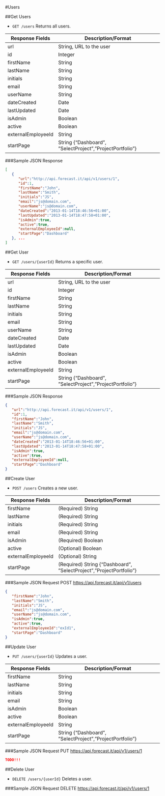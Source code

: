 #Users

##Get Users

* `GET /users` Returns all users.

|Response Fields | Description/Format|
|------------ | -------------|
|url | String, URL to the user|
|id | Integer|
|firstName | String|
|lastName | String|
|initials | String|
|email | String|
|userName | String|
|dateCreated | Date| 
|lastUpdated | Date|
|isAdmin | Boolean|
|active | Boolean|
|externalEmployeeId | String|
|startPage | String {“Dashboard”, ”SelectProject”,”ProjectPortfolio”}|

###Sample JSON Response
```json
[
   {
      "url":"http://api.forecast.it/api/v1/users/1",
      "id":1,
      "firstName":"John",
      "lastName":"Smith",
      "initials":"JS",
      "email":"js@domain.com",
      "userName":"js@domain.com",
      "dateCreated":"2013-01-14T18:46:56+01:00",
      "lastUpdated":"2013-01-14T18:47:58+01:00",
      "isAdmin":true,
      "active":true,
      "externalEmployeeId":null,
      "startPage":"Dashboard"
   }, ...
]
```

##Get User

* `GET /users/{userId}` Returns a specific user.

|Response Fields | Description/Format|
|------------ | -------------|
|url | String, URL to the user|
|id | Integer|
|firstName | String|
|lastName | String|
|initials | String|
|email | String|
|userName | String|
|dateCreated | Date|
|lastUpdated | Date|
|isAdmin | Boolean|
|active | Boolean|
|externalEmployeeId | String|
|startPage | String {“Dashboard”, ”SelectProject”,”ProjectPortfolio”}|

###Sample JSON Response
```json
{
   "url":"http://api.forecast.it/api/v1/users/1",
   "id":1,
   "firstName":"John",
   "lastName":"Smith",
   "initials":"JS",
   "email":"js@domain.com",
   "userName":"js@domain.com",
   "dateCreated":"2013-01-14T18:46:56+01:00",
   "lastUpdated":"2013-01-14T18:47:58+01:00",
   "isAdmin":true,
   "active":true,
   "externalEmployeeId":null,
   "startPage":"Dashboard"
}
```

##Create User

* `POST /users` Creates a new user.

|Response Fields | Description/Format|
|------------ | -------------|
|firstName | (Required) String|
|lastName | (Required) String|
|initials | (Required) String|
|email | (Required) String|
|isAdmin | (Required) Boolean|
|active | (Optional) Boolean|
|externalEmployeeId | (Optional) String|
|startPage | (Required) String {“Dashboard”, ”SelectProject”,”ProjectPortfolio”}|

###Sample JSON Request
POST https://api.forecast.it/api/v1/users

```json
{
   "firstName":"John",
   "lastName":"Smith",
   "initials":"JS",
   "email":"js@domain.com",
   "userName":"js@domain.com",
   "isAdmin":true,
   "active":true,
   "externalEmployeeId":"exId1",
   "startPage":"Dashboard"
}
```

##Update User

* `PUT /users/{userId}` Updates a user.

|Response Fields | Description/Format|
|------------ | -------------|
|firstName | String|
|lastName | String|
|initials | String|
|email | String|
|isAdmin | Boolean|
|active | Boolean|
|externalEmployeeId | String|
|startPage | String {“Dashboard”, ”SelectProject”,”ProjectPortfolio”}|

###Sample JSON Request
PUT https://api.forecast.it/api/v1/users/1

```json
TODO!!!
```

##Delete User

* `DELETE /users/{userId}` Deletes a user.

###Sample JSON Request
DELETE https://api.forecast.it/api/v1/users/1
